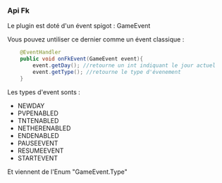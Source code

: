 ### Api Fk
Le plugin est doté d'un évent spigot : GameEvent

Vous pouvez untiliser ce dernier comme un évent classique :

```java
	@EventHandler
	public void onFkEvent(GameEvent event){
		event.getDay(); //retourne un int indiquant le jour actuel
		event.getType(); //retourne le type d'évenement
	}
```

Les types d'event sonts : 
* NEWDAY
* PVPENABLED
* TNTENABLED
* NETHERENABLED
* ENDENABLED
* PAUSEEVENT
* RESUMEEVENT
* STARTEVENT

Et viennent de l'Enum "GameEvent.Type"
